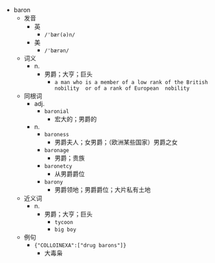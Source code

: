 - baron
  - 发音
    - 英
      - `/'bær(ə)n/`
    - 美
      - `/'bærən/`
  - 词义
    - n.
      - 男爵；大亨；巨头
        - `a man who is a member of a low rank of the British  nobility  or of a rank of European  nobility `
  - 同根词
    - adj.
      - `baronial`
        - 宏大的；男爵的
    - n.
      - `baroness`
        - 男爵夫人；女男爵；（欧洲某些国家）男爵之女
      - `baronage`
        - 男爵；贵族
      - `baronetcy`
        - 从男爵爵位
      - `barony`
        - 男爵领地；男爵爵位；大片私有土地
  - 近义词
    - n.
      - 男爵；大亨；巨头
        - `tycoon`
        - `big boy`
  - 例句
    - `{"COLLOINEXA":["drug barons"]}`
      - 大毒枭

